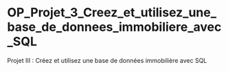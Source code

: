 # OP_Projet_3_Creez_et_utilisez_une_base_de_donnees_immobiliere_avec_SQL
Projet III : Créez et utilisez une base de données immobilière avec SQL
